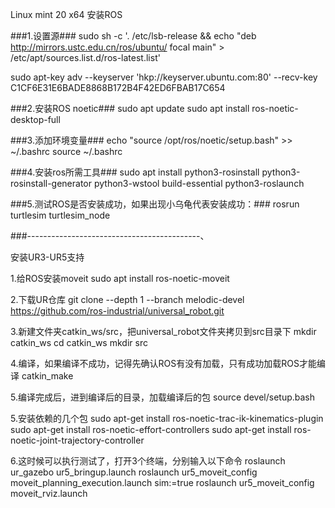 Linux mint 20 x64 安装ROS

###1.设置源###
sudo sh -c '. /etc/lsb-release && echo "deb http://mirrors.ustc.edu.cn/ros/ubuntu/  focal main" > /etc/apt/sources.list.d/ros-latest.list'

sudo apt-key adv --keyserver 'hkp://keyserver.ubuntu.com:80' --recv-key C1CF6E31E6BADE8868B172B4F42ED6FBAB17C654 


###2.安装ROS noetic###
sudo apt update
sudo apt install ros-noetic-desktop-full


###3.添加环境变量###
echo "source /opt/ros/noetic/setup.bash" >> ~/.bashrc 
source ~/.bashrc 

###4.安装ros所需工具###
sudo apt install python3-rosinstall python3-rosinstall-generator python3-wstool build-essential python3-roslaunch


###5.测试ROS是否安装成功，如果出现小乌龟代表安装成功：###
rosrun turtlesim turtlesim_node



###-------------------------------------------、


安装UR3-UR5支持



1.给ROS安装moveit
sudo apt install ros-noetic-moveit

2.下载UR仓库
git clone --depth 1 --branch melodic-devel https://github.com/ros-industrial/universal_robot.git

3.新建文件夹catkin_ws/src，把universal_robot文件夹拷贝到src目录下
mkdir catkin_ws
cd catkin_ws
mkdir src

4.编译，如果编译不成功，记得先确认ROS有没有加载，只有成功加载ROS才能编译
catkin_make

5.编译完成后，进到编译后的目录，加载编译后的包
source devel/setup.bash

5.安装依赖的几个包
sudo apt-get install ros-noetic-trac-ik-kinematics-plugin
sudo apt-get install ros-noetic-effort-controllers
sudo apt-get install ros-noetic-joint-trajectory-controller

6.这时候可以执行测试了，打开3个终端，分别输入以下命令
roslaunch ur_gazebo ur5_bringup.launch
roslaunch ur5_moveit_config moveit_planning_execution.launch sim:=true
roslaunch ur5_moveit_config moveit_rviz.launch
